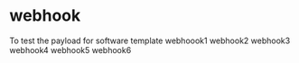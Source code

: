 # webhook
To test the payload for software template
webhoook1
webhook2
webhook3
webhook4
webhook5
webhook6
